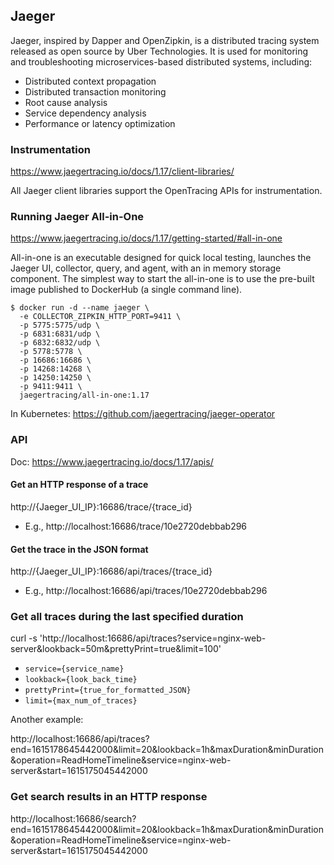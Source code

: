 ## Jaeger

Jaeger, inspired by Dapper and OpenZipkin, is a distributed tracing system released as open source by Uber Technologies.
It is used for monitoring and troubleshooting microservices-based distributed systems, including:
- Distributed context propagation
- Distributed transaction monitoring
- Root cause analysis
- Service dependency analysis
- Performance or latency optimization

### Instrumentation

https://www.jaegertracing.io/docs/1.17/client-libraries/

All Jaeger client libraries support the OpenTracing APIs for instrumentation.

### Running Jaeger All-in-One

https://www.jaegertracing.io/docs/1.17/getting-started/#all-in-one

All-in-one is an executable designed for quick local testing, launches the Jaeger UI, collector, query, and agent, with an in memory storage component.
The simplest way to start the all-in-one is to use the pre-built image published to DockerHub (a single command line).

```
$ docker run -d --name jaeger \
  -e COLLECTOR_ZIPKIN_HTTP_PORT=9411 \
  -p 5775:5775/udp \
  -p 6831:6831/udp \
  -p 6832:6832/udp \
  -p 5778:5778 \
  -p 16686:16686 \
  -p 14268:14268 \
  -p 14250:14250 \
  -p 9411:9411 \
  jaegertracing/all-in-one:1.17
```

In Kubernetes: https://github.com/jaegertracing/jaeger-operator

### API

Doc: https://www.jaegertracing.io/docs/1.17/apis/

#### Get an HTTP response of a trace

http://{Jaeger_UI_IP}:16686/trace/{trace_id}
- E.g., http://localhost:16686/trace/10e2720debbab296

#### Get the trace in the JSON format

http://{Jaeger_UI_IP}:16686/api/traces/{trace_id}
- E.g., http://localhost:16686/api/traces/10e2720debbab296

### Get all traces during the last specified duration

curl -s 'http://localhost:16686/api/traces?service=nginx-web-server&lookback=50m&prettyPrint=true&limit=100'
- `service={service_name}`
- `lookback={look_back_time}`
- `prettyPrint={true_for_formatted_JSON}`
- `limit={max_num_of_traces}`

Another example:

http://localhost:16686/api/traces?end=1615178645442000&limit=20&lookback=1h&maxDuration&minDuration&operation=ReadHomeTimeline&service=nginx-web-server&start=1615175045442000

### Get search results in an HTTP response

http://localhost:16686/search?end=1615178645442000&limit=20&lookback=1h&maxDuration&minDuration&operation=ReadHomeTimeline&service=nginx-web-server&start=1615175045442000
